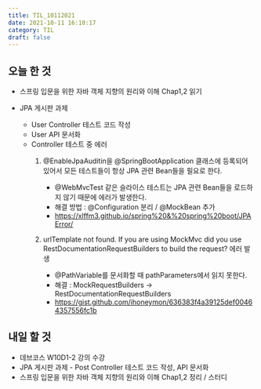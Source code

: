 ```yaml
---
title: TIL_10112021
date: 2021-10-11 16:10:17
category: TIL
draft: false
---
```


## 오늘 한 것

- 스프링 입문을 위한 자바 객체 지향의 원리와 이해 Chap1,2 읽기

- JPA 게시판 과제
  - User Controller 테스트 코드 작성
  - User API 문서화
  - Controller 테스트 중 에러
    1. @EnableJpaAuditin을 @SpringBootApplication 클래스에 등록되어 있어서 모든 테스트들이 항상 JPA 관련 Bean들을 필요로 한다.
       - @WebMvcTest 같은 슬라이스 테스트는 JPA 관련 Bean들을 로드하지 않기 때문에 에러가 발생한다.
       - 해결 방법 : @Configuration 분리 / @MockBean 추가
       - https://xlffm3.github.io/spring%20&%20spring%20boot/JPAError/
    
    2. urlTemplate not found. If you are using MockMvc did you use RestDocumentationRequestBuilders to build the request? 에러 발생
       - @PathVariable를 문서화할 때 pathParameters에서 읽지 못한다.
       - 해결 : MockRequestBuilders -> RestDocumentationRequestBuilders
       - https://gist.github.com/ihoneymon/636383f4a39125def00464357556fc1b

## 내일 할 것

- 데브코스 W10D1-2 강의 수강
- JPA 게시판 과제 - Post Controller 테스트 코드 작성, API 문서화
- 스프링 입문을 위한 자바 객체 지향의 원리와 이해 Chap1,2 정리 / 스터디